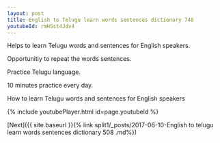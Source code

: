 ```yaml
---
layout: post
title: English to Telugu learn words sentences dictionary 748 
youtubeId: rmHSst4Jdv4
---
```

 
 
Helps to learn Telugu words and sentences for English speakers.

Opportunitiy to repeat the words sentences. 

Practice Telugu language. 
 
10 minutes practice every day. 
 
How to learn Telugu words and sentences for English speakers 
 
{% include youtubePlayer.html id=page.youtubeId %}
 
 
[Next]({{ site.baseurl }}{% link  split1/_posts/2017-06-10-English to telugu learn words sentences dictionary 508 .md%})
 
